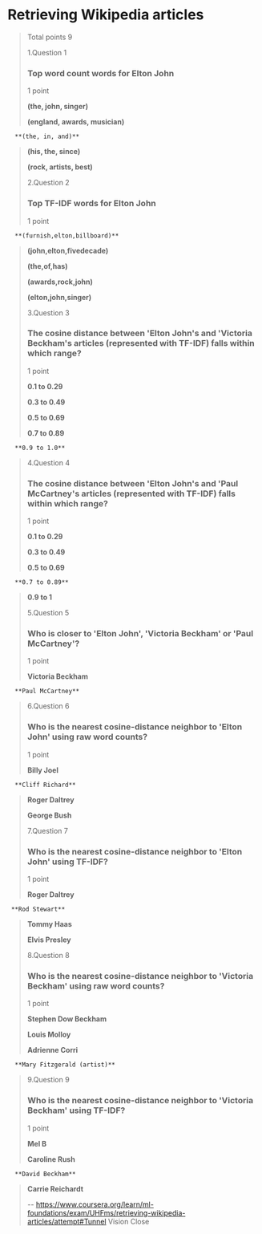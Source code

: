 # Retrieving Wikipedia articles
> 
> Total points 9
> 
>  1.Question 1
> 
> ### Top word count words for Elton John
> 
> 1 point 
> 
>  **(the, john, singer)** 
> 
>  **(england, awards, musician)** 
> 

      **(the, in, and)** 
> 
>  **(his, the, since)** 
> 
>  **(rock, artists, best)** 
> 
>  2.Question 2
> 
> ### Top TF-IDF words for Elton John
> 
> 1 point 
> 

      **(furnish,elton,billboard)** 
> 
>  **(john,elton,fivedecade)** 
> 
>  **(the,of,has)** 
> 
>  **(awards,rock,john)** 
> 
>  **(elton,john,singer)** 
> 
>  3.Question 3
> 
> ### The cosine distance between 'Elton John's and 'Victoria Beckham's articles (represented with TF-IDF) falls within which range?
> 
> 1 point 
> 
>  **0.1 to 0.29** 
> 
>  **0.3 to 0.49** 
> 
>  **0.5 to 0.69** 
> 
>  **0.7 to 0.89** 
> 

      **0.9 to 1.0** 
> 
>  4.Question 4
> 
> ### The cosine distance between 'Elton John's and 'Paul McCartney's articles (represented with TF-IDF) falls within which range?
> 
> 1 point 
> 
>  **0.1 to 0.29** 
> 
>  **0.3 to 0.49** 
> 
>  **0.5 to 0.69** 
> 

      **0.7 to 0.89** 
> 
>  **0.9 to 1** 
> 
>  5.Question 5
> 
> ### Who is closer to 'Elton John', 'Victoria Beckham' or 'Paul McCartney'?
> 
> 1 point 
> 
>  **Victoria Beckham** 
> 

      **Paul McCartney** 
> 
>  6.Question 6
> 
> ### Who is the nearest cosine-distance neighbor to 'Elton John' using raw word counts?
> 
> 1 point 
> 
>  **Billy Joel** 
> 

      **Cliff Richard** 
> 
>  **Roger Daltrey** 
> 
>  **George Bush** 
> 
>  7.Question 7
> 
> ### Who is the nearest cosine-distance neighbor to 'Elton John' using TF-IDF?
> 
> 1 point 
> 
>  **Roger Daltrey** 
> 

     **Rod Stewart** 
> 
>  **Tommy Haas** 
> 
>  **Elvis Presley** 
> 
>  8.Question 8
> 
> ### Who is the nearest cosine-distance neighbor to 'Victoria Beckham' using raw word counts?
> 
> 1 point 
> 
>  **Stephen Dow Beckham** 
> 
>  **Louis Molloy** 
> 
>  **Adrienne Corri** 
> 

      **Mary Fitzgerald (artist)** 
> 
>  9.Question 9
> 
> ### Who is the nearest cosine-distance neighbor to 'Victoria Beckham' using TF-IDF?
> 
> 1 point 
> 
>  **Mel B** 
> 
>  **Caroline Rush** 
> 

      **David Beckham** 
> 
>  **Carrie Reichardt**
>
> -- https://www.coursera.org/learn/ml-foundations/exam/UHFms/retrieving-wikipedia-articles/attempt#Tunnel Vision Close
